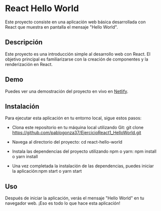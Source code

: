 # React Hello World
Este proyecto consiste en una aplicación web básica desarrollada con React que muestra en pantalla el mensaje "Hello World".

## Descripción
Este proyecto es una introducción simple al desarrollo web con React. El objetivo principal es familiarizarse con la creación de componentes y la renderización en React.

## Demo

Puedes ver una demostración del proyecto en vivo en [Netlify](https://ejercicioreact1-helloworld-7961c1.netlify.app/).

## Instalación
Para ejecutar esta aplicación en tu entorno local, sigue estos pasos:

- Clona este repositorio en tu máquina local utilizando Git: git clone https://github.com/pablogonza37/EjercicioReact1_HelloWorld.git
- Navega al directorio del proyecto: cd react-hello-world

- Instala las dependencias del proyecto utilizando npm o yarn: npm install o yarn install

- Una vez completada la instalación de las dependencias, puedes iniciar la aplicación:npm start o yarn start


## Uso
Después de iniciar la aplicación, verás el mensaje "Hello World" en tu navegador web. ¡Eso es todo lo que hace esta aplicación!
